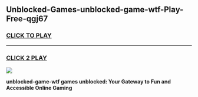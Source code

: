 
## Unblocked-Games-unblocked-game-wtf-Play-Free-qgj67
<h3>
<a href="https://premium76.site?title=unblocked-game-wtf&ref=21A">CLICK TO PLAY</a></h3>
<hr>

<h3>
<a href="https://premium76.site?title=unblocked-game-wtf&ref=21A">CLICK 2 PLAY</a>
  
</h3>

<a href="https://premium76.site?title=unblocked-game-wtf&ref=21A"><img src="https://clearcache.store/games.png"></a>


**unblocked-game-wtf games unblocked: Your Gateway to Fun and Accessible Online Gaming**
